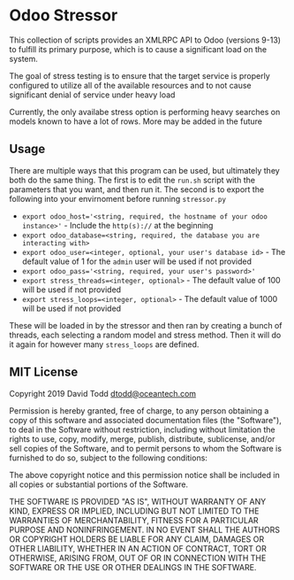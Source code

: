# Odoo Stressor

This collection of scripts provides an XMLRPC API to Odoo (versions 9-13)
to fulfill its primary purpose, which is to cause a significant load on the system.

The goal of stress testing is to ensure that the target service is properly configured
to utilize all of the available resources and to not cause significant denial of service under heavy load

Currently, the only availabe stress option is performing heavy searches on models known to have a lot of rows.
More may be added in the future

## Usage

There are multiple ways that this program can be used, but ultimately they both do the same thing.
The first is to edit the `run.sh` script with the parameters that you want, and then run it.
The second is to export the following into your envirnoment before running `stressor.py`

* `export odoo_host='<string, required, the hostname of your odoo instance>'` - Include the `http(s)://` at the beginning
* `export odoo_database=<string, required, the database you are interacting with>`
* `export odoo_user=<integer, optional, your user's database id>` - The default value of 1 for the `admin` user will be used if not provided
* `export odoo_pass='<string, required, your user's password>'`
* `export stress_threads=<integer, optional>` - The default value of 100 will be used if not provided
* `export stress_loops=<integer, optional>` - The default value of 1000 will be used if not provided

These will be loaded in by the stressor and then ran by creating a bunch of threads, each selecting a random model and stress method.
Then it will do it again for however many `stress_loops` are defined.

## MIT License

Copyright 2019 David Todd <dtodd@oceantech.com>

Permission is hereby granted, free of charge, to any person obtaining a copy of this software and associated documentation files (the "Software"), to deal in the Software without restriction, including without limitation the rights to use, copy, modify, merge, publish, distribute, sublicense, and/or sell copies of the Software, and to permit persons to whom the Software is furnished to do so, subject to the following conditions:

The above copyright notice and this permission notice shall be included in all copies or substantial portions of the Software.

THE SOFTWARE IS PROVIDED "AS IS", WITHOUT WARRANTY OF ANY KIND, EXPRESS OR IMPLIED, INCLUDING BUT NOT LIMITED TO THE WARRANTIES OF MERCHANTABILITY, FITNESS FOR A PARTICULAR PURPOSE AND NONINFRINGEMENT. IN NO EVENT SHALL THE AUTHORS OR COPYRIGHT HOLDERS BE LIABLE FOR ANY CLAIM, DAMAGES OR OTHER LIABILITY, WHETHER IN AN ACTION OF CONTRACT, TORT OR OTHERWISE, ARISING FROM, OUT OF OR IN CONNECTION WITH THE SOFTWARE OR THE USE OR OTHER DEALINGS IN THE SOFTWARE.
